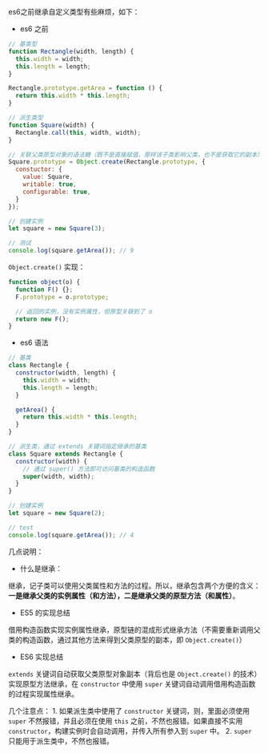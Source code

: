 es6之前继承自定义类型有些麻烦，如下：   

- es6 之前

```js
// 基类型
function Rectangle(width, length) {
  this.width = width;
  this.length = length;
}

Rectangle.prototype.getArea = function () {
  return this.width * this.length;
}

// 派生类型
function Square(width) {
  Rectangle.call(this, width, width);
}

// 关联父类原型对象的语法糖（既不是直接赋值，那样该子类影响父类，也不是获取它的副本）
Square.prototype = Object.create(Rectangle.prototype, {
  constuctor: {
    value: Square,
    writable: true,
    configurable: true,
  }
});

// 创建实例
let square = new Square(3);

// 测试
console.log(square.getArea()); // 9
```

`Object.create()` 实现：

```js
function object(o) {
  function F() {};
  F.prototype = o.prototype;

  // 返回的实例，没有实例属性，但原型关联到了 o
  return new F();
} 
```

- es6 语法

```js
// 基类
class Rectangle {
  constructor(width, length) {
    this.width = width;
    this.length = length;
  }

  getArea() {
    return this.width * this.length;
  }
}

// 派生类，通过 extends 关键词指定继承的基类
class Square extends Rectangle {
  constructor(width) {
    // 通过 super() 方法即可访问基类的构造函数
    super(width, width);
  }
}

// 创建实例
let square = new Square(2);

// test
console.log(square.getArea()); // 4
```

几点说明：

- 什么是继承：

继承，记子类可以使用父类属性和方法的过程。所以，继承包含两个方便的含义：**一是继承父类的实例属性（和方法），二是继承父类的原型方法（和属性）**。

- ES5 的实现总结

借用构造函数实现实例属性继承，原型链的混成形式继承方法（不需要重新调用父类的构造函数，通过其他方法来得到父类原型的副本，即 `Object.create()`）

- ES6 实现总结

`extends` 关键词自动获取父类原型对象副本（背后也是 `Object.create()` 的技术）实现原型方法继承，在 `constructor` 中使用 `super` 关键词自动调用借用构造函数的过程实现属性继承。

几个注意点： 1. 如果派生类中使用了 `constructor` 关键词，则，里面必须使用 `super` 不然报错，并且必须在使用 `this` 之前，不然也报错。如果直接不实用 `constructor`，构建实例时会自动调用，并传入所有参入到 `super` 中。 2. `super` 只能用于派生类中，不然也报错。

